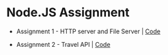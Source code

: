 # Node.JS Assignment

* Assignment 1 - HTTP server and File Server | [Code](https://github.com/Coderushnepal/RiyaMaharjan/tree/main/NodeJs/Assignment-1)

* Assignment 2 - Travel API | [Code](https://github.com/Coderushnepal/RiyaMaharjan/tree/main/NodeJs/Assignment-2)
